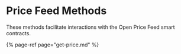 # Price Feed Methods

These methods facilitate interactions with the Open Price Feed smart contracts.

{% page-ref page="get-price.md" %}



